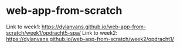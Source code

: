 # web-app-from-scratch

Link to week1: https://dylanvans.github.io/web-app-from-scratch/week1/opdracht5-spa/
Link to week2: https://dylanvans.github.io/web-app-from-scratch/week2/opdracht1/
